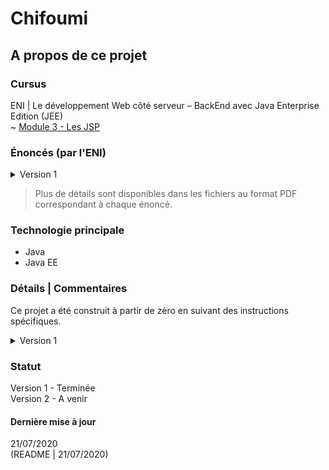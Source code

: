 # Chifoumi

## A propos de ce projet

### Cursus
ENI | Le développement Web côté serveur – BackEnd avec Java Enterprise Edition (JEE)  
~ [Module 3 - Les JSP](https://github.com/Dyrits/RECHERCHER-UN-NOMBRE-TIRE-AU-SORT/tree/master/Module%2003%20-%20Enonc%C3%A9s%20TP)  

### Énoncés (par l'ENI)

<details markdown="block">
<summary>Version 1</summary>  

A partir d'un nouveau Dynamic Web Project, créer l'application suivante.

#### Description fonctionnelle

L'application doit permettre à un utilisateur de jouer au Chifoumi (pierre-feuille-ciseaux) contre le serveur en 1 seul coup.

#### Eléments d'architecture

L'application se nomme TPChifoumi.
L'application est composée des éléments suivants :
- Une JSP permettant de jouer.
- Une JSP affichant le résultat (ce que l'utilisateur a joué, ce que le serveur a joué et qui a gagné). Cette JSP propose un bouton pour rejouer.
- Une servlet effectuant le traitement.Le développement Web côté serveur – BackEnd - avec Java Enterprise Edition (JEE)  

Proposition de maquette pour comprendre l'enchaînement attendu :

> Plus de détails au sein du fichier PDF correspondant.

</details>

> Plus de détails sont disponibles dans les fichiers au format PDF correspondant à chaque énoncé.

### Technologie principale
- Java
- Java EE

### Détails | Commentaires
Ce projet a été construit à partir de zéro en suivant des instructions spécifiques. 

<details markdown="block">
<summary>Version 1</summary>  

L'application a été renommée "Chifoumi".

</details>  

### Statut
Version 1 - Terminée  
Version 2 - A venir   

#### Dernière mise à jour
21/07/2020  
(README | 21/07/2020)